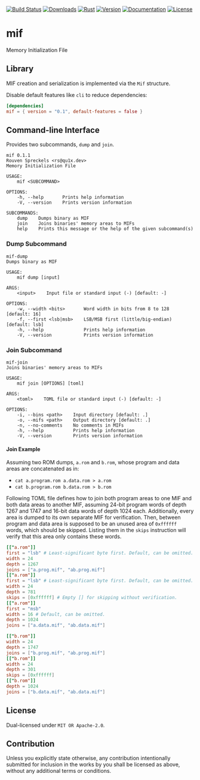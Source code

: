 [![Build Status][]](https://travis-ci.org/qu1x/mif)
[![Downloads][]](https://crates.io/crates/mif)
[![Rust][]](https://www.rust-lang.org)
[![Version][]](https://crates.io/crates/mif)
[![Documentation][]](https://docs.rs/mif)
[![License][]](https://opensource.org/licenses)

[Build Status]: https://travis-ci.org/qu1x/mif.svg
[Downloads]: https://img.shields.io/crates/d/mif.svg
[Rust]: https://img.shields.io/badge/rust-stable-brightgreen.svg
[Version]: https://img.shields.io/crates/v/mif.svg
[Documentation]: https://docs.rs/mif/badge.svg
[License]: https://img.shields.io/badge/License-MIT%20OR%20Apache--2.0-blue.svg

# mif

Memory Initialization File

## Library

MIF creation and serialization is implemented via the `Mif` structure.

Disable default features like `cli` to reduce dependencies:

```toml
[dependencies]
mif = { version = "0.1", default-features = false }
```

## Command-line Interface

Provides two subcommands, `dump` and `join`.

```text
mif 0.1.1
Rouven Spreckels <rs@qu1x.dev>
Memory Initialization File

USAGE:
    mif <SUBCOMMAND>

OPTIONS:
    -h, --help       Prints help information
    -V, --version    Prints version information

SUBCOMMANDS:
    dump    Dumps binary as MIF
    join    Joins binaries' memory areas to MIFs
    help    Prints this message or the help of the given subcommand(s)
```

### Dump Subcommand

```text
mif-dump
Dumps binary as MIF

USAGE:
    mif dump [input]

ARGS:
    <input>    Input file or standard input (-) [default: -]

OPTIONS:
    -w, --width <bits>       Word width in bits from 8 to 128 [default: 16]
    -f, --first <lsb|msb>    LSB/MSB first (little/big-endian) [default: lsb]
    -h, --help               Prints help information
    -V, --version            Prints version information
```

### Join Subcommand

```text
mif-join
Joins binaries' memory areas to MIFs

USAGE:
    mif join [OPTIONS] [toml]

ARGS:
    <toml>    TOML file or standard input (-) [default: -]

OPTIONS:
    -i, --bins <path>    Input directory [default: .]
    -o, --mifs <path>    Output directory [default: .]
    -n, --no-comments    No comments in MIFs
    -h, --help           Prints help information
    -V, --version        Prints version information
```

#### Join Example

Assuming two ROM dumps, `a.rom` and `b.rom`, whose program and data areas
are concatenated as in:

  * `cat a.program.rom a.data.rom > a.rom`
  * `cat b.program.rom b.data.rom > b.rom`

Following TOML file defines how to join both program areas to one MIF and
both data areas to another MIF, assuming 24-bit program words of depth 1267
and 1747 and 16-bit data words of depth 1024 each. Additionally, every area
is dumped to its own separate MIF for verification. Then, between program
and data area is supposed to be an unused area of `0xffffff` words, which
should be skipped. Listing them in the `skips` instruction will verify that
this area only contains these words.

```toml
[["a.rom"]]
first = "lsb" # Least-significant byte first. Default, can be omitted.
width = 24
depth = 1267
joins = ["a.prog.mif", "ab.prog.mif"]
[["a.rom"]]
first = "lsb" # Least-significant byte first. Default, can be omitted.
width = 24
depth = 781
skips = [0xffffff] # Empty [] for skipping without verification.
[["a.rom"]]
first = "msb"
width = 16 # Default, can be omitted.
depth = 1024
joins = ["a.data.mif", "ab.data.mif"]

[["b.rom"]]
width = 24
depth = 1747
joins = ["b.prog.mif", "ab.prog.mif"]
[["b.rom"]]
width = 24
depth = 301
skips = [0xffffff]
[["b.rom"]]
depth = 1024
joins = ["b.data.mif", "ab.data.mif"]
```

## License

Dual-licensed under `MIT OR Apache-2.0`.

## Contribution

Unless you explicitly state otherwise, any contribution intentionally submitted
for inclusion in the works by you shall be licensed as above, without any
additional terms or conditions.
